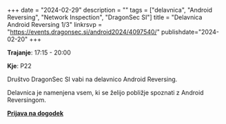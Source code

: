 +++
date = "2024-02-29"
description = ""
tags = ["delavnica", "Android Reversing", "Network Inspection", "DragonSec SI"]
title = "Delavnica Android Reversing 1/3"
linkrsvp = "https://events.dragonsec.si/android2024/4097540/"
publishdate="2024-02-20"
+++

**Trajanje**: 17:15 - 20:00

**Kje**: P22

Društvo DragonSec SI vabi na delavnico Android Reversing.

Delavnica je namenjena vsem, ki se želijo pobližje spoznati z Android Reversingom.

<!--more-->

[**Prijava na dogodek**](https://events.dragonsec.si/android2024/4097540/)

